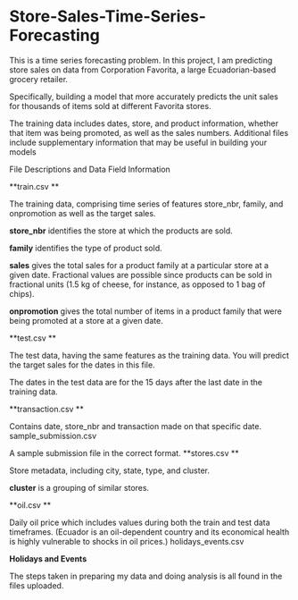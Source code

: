 # Store-Sales-Time-Series-Forecasting

This is a time series forecasting problem. In this project, I am predicting store sales on data from Corporation Favorita, a large Ecuadorian-based grocery retailer.

Specifically, building a model that more accurately predicts the unit sales for thousands of items sold at different Favorita stores.

The training data includes dates, store, and product information, whether that item was being promoted, as well as the sales numbers. Additional files include supplementary information that may be useful in building your models

File Descriptions and Data Field Information

**train.csv
**

The training data, comprising time series of features store_nbr, family, and onpromotion as well as the target sales.

**store_nbr** identifies the store at which the products are sold.

**family** identifies the type of product sold.

**sales** gives the total sales for a product family at a particular store at a given date. Fractional values are possible since products can be sold in fractional units (1.5 kg of cheese, for instance, as opposed to 1 bag of chips).

**onpromotion** gives the total number of items in a product family that were being promoted at a store at a given date.


**test.csv
**

The test data, having the same features as the training data. You will predict the target sales for the dates in this file.

The dates in the test data are for the 15 days after the last date in the training data.

**transaction.csv
**

Contains date, store_nbr and transaction made on that specific date.
sample_submission.csv

A sample submission file in the correct format.
**stores.csv
**

Store metadata, including city, state, type, and cluster.

**cluster** is a grouping of similar stores.

**oil.csv
**

Daily oil price which includes values during both the train and test data timeframes. (Ecuador is an oil-dependent country and its economical health is highly vulnerable to shocks in oil prices.)
holidays_events.csv

**Holidays and Events**

The steps taken in preparing my data and doing analysis is all found in the files uploaded. 
